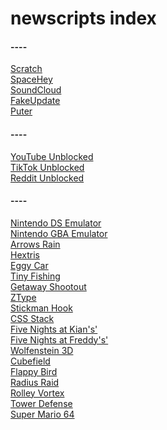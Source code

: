   <h1>newscripts index</h1>

  <h4>----</h4>
  <a href="https://scratch.mit.edu">Scratch</a> <br>
  <a href="https://spacehey.com/">SpaceHey</a> <br>
  <a href="https://soundcloud.com/">SoundCloud</a> <br>
  <a href="https://fakeupdate.net">FakeUpdate</a> <br>
  <a href="https://puter.com">Puter</a> <br>
  <h4>----</h4>
  <a href="https://piped.video/">YouTube Unblocked</a> <br>
  <a href="https://proxitok.pussthecat.org/">TikTok Unblocked</a> <br>
  <a href="https://www.troddit.com/">Reddit Unblocked</a> <br>
  <h4>----</h4>
  <a href="https://ds.44670.org">Nintendo DS Emulator</a> <br>
  <a href="https://gba.44670.org">Nintendo GBA Emulator</a> <br>
  <a href="https://arrows-rain.firebaseapp.com">Arrows Rain</a> <br>
  <a href="https://idoblenderstuffs.github.io/ubgonline/hxtrs/index.html">Hextris</a> <br>
  <a href="https://eggycarunblocked.github.io">Eggy Car</a> <br>
  <a href="https://idoblenderstuffs.github.io/ubgonline/tnyfsh">Tiny Fishing</a> <br>
  <a href="https://idoblenderstuffs.github.io/ubgonline/gtwyshtut">Getaway Shootout</a> <br>
  <a href="https://zty.pe">ZType</a> <br>
  <a href="https://idoblenderstuffs.github.io/ubgonline/stckmnhk">Stickman Hook</a> <br>
  <a href="https://idoblenderstuffs.github.io/ubgonline/stck">CSS Stack</a> <br>
  <a href="https://idoblenderstuffs.github.io/talking-kian/fnak">Five Nights at Kian's'</a> <br>
  <a href="https://idoblenderstuffs.github.io/ubgonline/f1">Five Nights at Freddy's'</a> <br>
  <a href="https://idoblenderstuffs.github.io/ubgonline/wlfjs">Wolfenstein 3D</a> <br>
  <a href="https://idoblenderstuffs.github.io/ubgonline/cbfld">Cubefield</a> <br>
  <a href="https://idoblenderstuffs.github.io/ubgonline/flpybrd">Flappy Bird</a> <br>
  <a href="https://idoblenderstuffs.github.io/ubgonline/rdsrd">Radius Raid</a> <br>
  <a href="https://idoblenderstuffs.github.io/ubgonline/rlyvtx">Rolley Vortex</a> <br>
  <a href="https://idoblenderstuffs.github.io/ubgonline/twdf">Tower Defense</a> <br>
  <a href="https://coolan127gamer.github.io/SM64-PC-Port-Web">Super Mario 64</a> <br>
